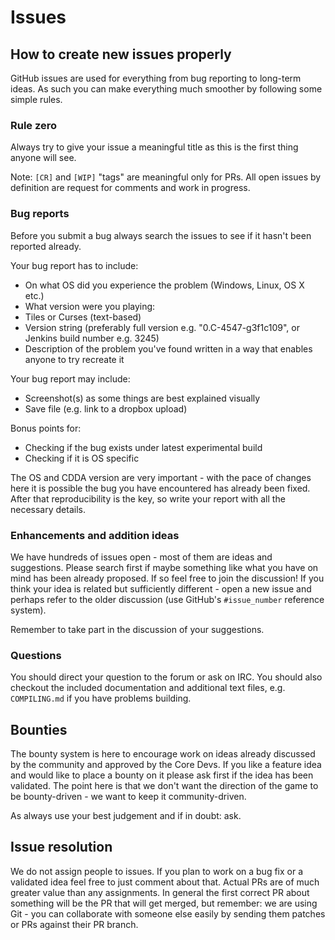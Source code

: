 # Issues

## How to create new issues properly

GitHub issues are used for everything from bug reporting to long-term ideas. As such you can make everything much smoother by following some simple rules.

### Rule zero

Always try to give your issue a meaningful title as this is the first thing anyone will see.

Note: `[CR]` and `[WIP]` "tags" are meaningful only for PRs. All open issues by definition are request for comments and work in progress.

### Bug reports

Before you submit a bug always search the issues to see if it hasn't been reported already.

Your bug report has to include:

- On what OS did you experience the problem (Windows, Linux, OS X etc.)
- What version were you playing:
 - Tiles or Curses (text-based)
 - Version string (preferably full version e.g. "0.C-4547-g3f1c109", or Jenkins build number e.g. 3245)
- Description of the problem you've found written in a way that enables anyone to try recreate it

Your bug report may include:

- Screenshot(s) as some things are best explained visually
- Save file (e.g. link to a dropbox upload)

Bonus points for:

- Checking if the bug exists under latest experimental build
- Checking if it is OS specific

The OS and CDDA version are very important - with the pace of changes here it is possible the bug you have encountered has already been fixed. After that reproducibility is the key, so write your report with all the necessary details.

### Enhancements and addition ideas

We have hundreds of issues open - most of them are ideas and suggestions. Please search first if maybe something like what you have on mind has been already proposed. If so feel free to join the discussion! If you think your idea is related but sufficiently different - open a new issue and perhaps refer to the older discussion (use GitHub's `#issue_number` reference system).

Remember to take part in the discussion of your suggestions.

### Questions

You should direct your question to the forum or ask on IRC. You should also checkout the included documentation and additional text files, e.g. `COMPILING.md` if you have problems building.

## Bounties

The bounty system is here to encourage work on ideas already discussed by the community and approved by the Core Devs. If you like a feature idea and would like to place a bounty on it please ask first if the idea has been validated. The point here is that we don't want the direction of the game to be bounty-driven - we want to keep it community-driven.

As always use your best judgement and if in doubt: ask.

## Issue resolution

We do not assign people to issues. If you plan to work on a bug fix or a validated idea feel free to just comment about that. Actual PRs are of much greater value than any assignments. In general the first correct PR about something will be the PR that will get merged, but remember: we are using Git - you can collaborate with someone else easily by sending them patches or PRs against their PR branch.

